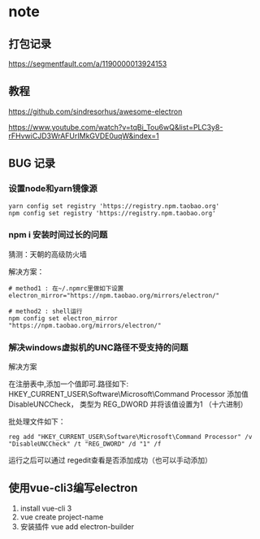 # note

## 打包记录

https://segmentfault.com/a/1190000013924153

## 教程

https://github.com/sindresorhus/awesome-electron

https://www.youtube.com/watch?v=tqBi_Tou6wQ&list=PLC3y8-rFHvwiCJD3WrAFUrIMkGVDE0uqW&index=1

## BUG 记录

### 设置node和yarn镜像源

```
yarn config set registry 'https://registry.npm.taobao.org'
npm config set registry 'https://registry.npm.taobao.org'
```

### npm i 安装时间过长的问题

猜测：天朝的高级防火墙

解决方案：

```shell
# method1 : 在~/.npmrc里做如下设置
electron_mirror="https://npm.taobao.org/mirrors/electron/"

# method2 : shell运行
npm config set electron_mirror "https://npm.taobao.org/mirrors/electron/"
```

### 解决windows虚拟机的UNC路径不受支持的问题

解决方案

在注册表中,添加一个值即可.路径如下: 
HKEY_CURRENT_USER\Software\Microsoft\Command Processor 
添加值 DisableUNCCheck， 类型为 REG_DWORD 并将该值设置为1 （十六进制）

批处理文件如下：

```
reg add "HKEY_CURRENT_USER\Software\Microsoft\Command Processor" /v "DisableUNCCheck" /t "REG_DWORD" /d "1" /f  
```

运行之后可以通过 regedit查看是否添加成功（也可以手动添加）

## 使用vue-cli3编写electron

1. install vue-cli 3
2. vue create project-name
3. 安装插件 vue add electron-builder
